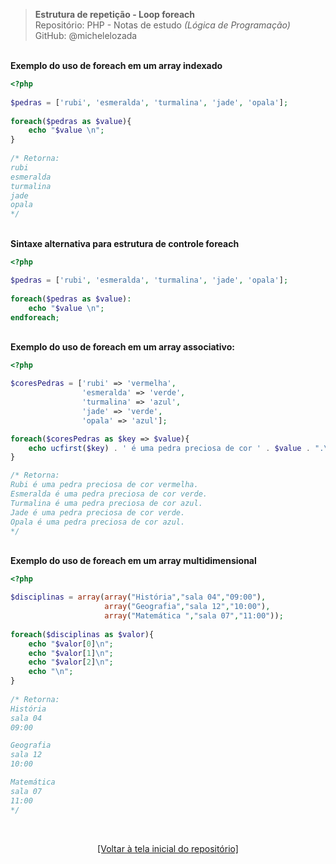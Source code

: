 > **Estrutura de repetição - Loop foreach**     
> Repositório: PHP - Notas de estudo *(Lógica de Programação)*      
> GitHub: @michelelozada
&nbsp;
     
&nbsp;       
**Exemplo do uso de foreach em um array indexado**
```php
<?php   
	
$pedras = ['rubi', 'esmeralda', 'turmalina', 'jade', 'opala'];
					
foreach($pedras as $value){
	echo "$value \n";
}
		
/* Retorna:
rubi 
esmeralda 
turmalina 
jade 
opala 
*/
```
&nbsp;
&nbsp;  
**Sintaxe alternativa para estrutura de controle foreach**
```php
<?php

$pedras = ['rubi', 'esmeralda', 'turmalina', 'jade', 'opala'];
					
foreach($pedras as $value):
	echo "$value \n";
endforeach;
```
&nbsp;
&nbsp;  
**Exemplo do uso de foreach em um array associativo:**
```php
<?php   

$coresPedras = ['rubi' => 'vermelha',
                'esmeralda' => 'verde',
                'turmalina' => 'azul',
                'jade' => 'verde',
                'opala' => 'azul'];

foreach($coresPedras as $key => $value){
	echo ucfirst($key) . ' é uma pedra preciosa de cor ' . $value . ".\n";		
}

/* Retorna:
Rubi é uma pedra preciosa de cor vermelha.
Esmeralda é uma pedra preciosa de cor verde.
Turmalina é uma pedra preciosa de cor azul.
Jade é uma pedra preciosa de cor verde.
Opala é uma pedra preciosa de cor azul.
*/
```
&nbsp;
&nbsp;  
**Exemplo do uso de foreach em um array multidimensional**
```php
<?php   

$disciplinas = array(array("História","sala 04","09:00"),
                     array("Geografia","sala 12","10:00"),
                     array("Matemática ","sala 07","11:00"));
 
foreach($disciplinas as $valor){
    echo "$valor[0]\n";
    echo "$valor[1]\n";
    echo "$valor[2]\n";
    echo "\n";
}     
 
/* Retorna:
História
sala 04
09:00

Geografia
sala 12
10:00

Matemática 
sala 07
11:00
*/
```

&nbsp;

<div align="center">
<a href="https://github.com/michelelozada/PHP-Study-Notes">[Voltar à tela inicial do repositório]</a>
</div>